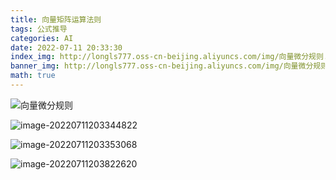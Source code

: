 ```yaml
---
title: 向量矩阵运算法则
tags: 公式推导
categories: AI
date: 2022-07-11 20:33:30
index_img: http://longls777.oss-cn-beijing.aliyuncs.com/img/向量微分规则.png
banner_img: http://longls777.oss-cn-beijing.aliyuncs.com/img/向量微分规则.png
math: true
---
```


![向量微分规则](http://longls777.oss-cn-beijing.aliyuncs.com/img/向量微分规则.png)

![image-20220711203344822](http://longls777.oss-cn-beijing.aliyuncs.com/img/image-20220711203344822.png)

![image-20220711203353068](http://longls777.oss-cn-beijing.aliyuncs.com/img/image-20220711203353068.png)

![image-20220711203822620](http://longls777.oss-cn-beijing.aliyuncs.com/img/image-20220711203822620.png)